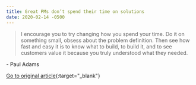 ```yaml
---
title: Great PMs don’t spend their time on solutions
date: 2020-02-14 -0500
---
```


> I encourage you to try changing how you spend your time. Do it on something small, obsess about the problem definition. Then see how fast and easy it is to know what to build, to build it, and to see customers value it because you truly understood what they needed.

\- Paul Adams

[Go to original article](https://www.intercom.com/blog/great-product-managers-dont-spend-time-on-solutions/){:target="_blank"}